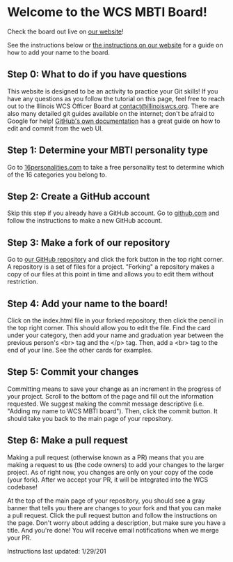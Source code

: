 # Welcome to the WCS MBTI Board!

Check the board out live on [our website](http://wcs.illinois.edu/mbti-board/instructions.html)!

See the instructions below or [the instructions on our website](http://wcs.illinois.edu/mbti-board/instructions.html) for a guide on how to add your name to the board.

## Step 0: What to do if you have questions

This website is designed to be an activity to practice your Git skills! If you have any questions as you follow the tutorial on this page, feel free to reach out to the Illinois WCS Officer Board at contact@illinoiswcs.org. There are also many detailed git guides available on the internet; don't be afraid to Google for help! [GitHub's own documentation](https://docs.github.com/en/github/managing-files-in-a-repository/editing-files-in-your-repository) has a great guide on how to edit and commit from the web UI.

## Step 1: Determine your MBTI personality type

Go to [16personalities.com](https://www.16personalities.com/) to take a free personality test to determine which of the 16 categories you belong to.

## Step 2: Create a GitHub account

Skip this step if you already have a GitHub account. Go to [github.com](https://www.github.com/) and follow the instructions to make a new GitHub account.

## Step 3: Make a fork of our repository

Go to [our GitHub repository](https://github.com/IllinoisWCS/mbti-board) and click the fork button in the top right corner. A repository is a set of files for a project. "Forking" a repository makes a copy of our files at this point in time and allows you to edit them without restriction.

## Step 4: Add your name to the board!

Click on the index.html file in your forked repository, then click the pencil in the top right corner. This should allow you to edit the file. Find the card under your category, then add your name and graduation year between the previous person's &lt;br&gt; tag and the &lt;/p&gt; tag. Then, add a &lt;br&gt; tag to the end of your line. See the other cards for examples.

## Step 5: Commit your changes

Committing means to save your change as an increment in the progress of your project. Scroll to the bottom of the page and fill out the information requested. We suggest making the commit message descriptive (i.e. "Adding my name to WCS MBTI board"). Then, click the commit button. It should take you back to the main page of your repository.

## Step 6: Make a pull request 

Making a pull request (otherwise known as a PR) means that you are making a request to us (the code owners) to add your changes to the larger project. As of right now, you changes are only on your copy of the code (your fork). After we accept your PR, it will be integrated into the WCS codebase!

At the top of the main page of your repository, you should see a gray banner that tells you there are changes to your fork and that you can make a pull request. Click the pull request button and follow the instructions on the page. Don't worry about adding a description, but make sure you have a title. And you're done! You will receive email notifications when we merge your PR.




Instructions last updated: 1/29/201
